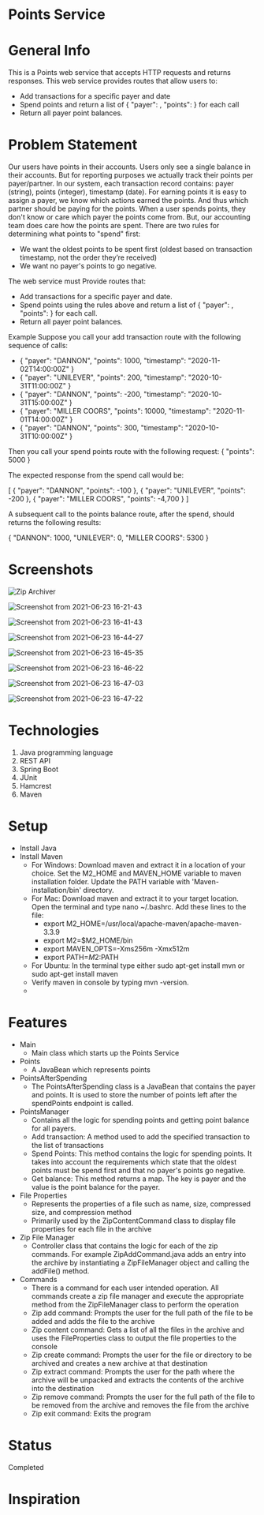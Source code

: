 # Points Service

# General Info 
This is a Points web service that accepts HTTP requests and returns responses. This web service provides routes that allow users to: 
* Add transactions for a specific payer and date
* Spend points and return a list of { "payer": <string>, "points": <integer> } for each call
* Return all payer point balances.
  
# Problem Statement
  Our users have points in their accounts. Users only see a single balance in their accounts. But for reporting purposes we actually track their
points per payer/partner. In our system, each transaction record contains: payer (string), points (integer), timestamp (date).
For earning points it is easy to assign a payer, we know which actions earned the points. And thus which partner should be paying for the points.
When a user spends points, they don't know or care which payer the points come from. But, our accounting team does care how the points are
spent. There are two rules for determining what points to "spend" first:
  
* We want the oldest points to be spent first (oldest based on transaction timestamp, not the order they’re received)
* We want no payer's points to go negative.
  
The web service must
Provide routes that:
* Add transactions for a specific payer and date.
* Spend points using the rules above and return a list of { "payer": <string>, "points": <integer> } for each call.
* Return all payer point balances.
  
Example
Suppose you call your add transaction route with the following sequence of calls:
* { "payer": "DANNON", "points": 1000, "timestamp": "2020-11-02T14:00:00Z" }
* { "payer": "UNILEVER", "points": 200, "timestamp": "2020-10-31T11:00:00Z" }
* { "payer": "DANNON", "points": -200, "timestamp": "2020-10-31T15:00:00Z" }
* { "payer": "MILLER COORS", "points": 10000, "timestamp": "2020-11-01T14:00:00Z" }
* { "payer": "DANNON", "points": 300, "timestamp": "2020-10-31T10:00:00Z" }
  
Then you call your spend points route with the following request:
{ "points": 5000 }
  
The expected response from the spend call would be:
  
[
{ "payer": "DANNON", "points": -100 },
{ "payer": "UNILEVER", "points": -200 },
{ "payer": "MILLER COORS", "points": -4,700 }
]
  
A subsequent call to the points balance route, after the spend, should returns the following results:
  
{
"DANNON": 1000,
"UNILEVER": 0,
"MILLER COORS": 5300
}
  
# Screenshots 

![Zip Archiver](https://user-images.githubusercontent.com/49923044/124396802-d08f5380-dcd9-11eb-808d-db34fbcc4023.jpg)

![Screenshot from 2021-06-23 16-21-43](https://user-images.githubusercontent.com/49923044/123165900-cc924480-d442-11eb-8767-a86a84af1140.png)

![Screenshot from 2021-06-23 16-41-43](https://user-images.githubusercontent.com/49923044/123165920-d1ef8f00-d442-11eb-8e48-71ae08c32874.png)

![Screenshot from 2021-06-23 16-44-27](https://user-images.githubusercontent.com/49923044/123165938-d6b44300-d442-11eb-9ae8-6f9e9854ba16.png)

![Screenshot from 2021-06-23 16-45-35](https://user-images.githubusercontent.com/49923044/123165949-d87e0680-d442-11eb-90e8-387b806f37d0.png)

![Screenshot from 2021-06-23 16-46-22](https://user-images.githubusercontent.com/49923044/123165956-dae06080-d442-11eb-8c84-1c4d38e1f0c7.png)

![Screenshot from 2021-06-23 16-47-03](https://user-images.githubusercontent.com/49923044/123165961-dcaa2400-d442-11eb-9e21-98a2d5d499c5.png)

![Screenshot from 2021-06-23 16-47-22](https://user-images.githubusercontent.com/49923044/123165980-dfa51480-d442-11eb-8681-b1304e7491f0.png)

# Technologies
  1) Java programming language
  2) REST API
  3) Spring Boot
  4) JUnit
  5) Hamcrest
  6) Maven

# Setup
* Install Java 
* Install Maven 
  * For Windows: Download maven and extract it in a location of your choice. Set the M2_HOME and MAVEN_HOME variable to maven installation folder. Update the PATH variable with 'Maven-installation/bin' directory. 
  * For Mac: Download maven and extract it to your target location. Open the terminal and type nano ~/.bashrc. Add these lines to the file:
    * export M2_HOME=/usr/local/apache-maven/apache-maven-3.3.9
    * export M2=$M2_HOME/bin
    * export MAVEN_OPTS=-Xms256m -Xmx512m
    * export PATH=$M2:$PATH 
  * For Ubuntu: In the terminal type either sudo apt-get install mvn or sudo apt-get install maven
  * Verify maven in console by typing mvn -version.
  *  

# Features
* Main
  * Main class which starts up the Points Service
* Points
  * A JavaBean which represents points
* PointsAfterSpending
  * The PointsAfterSpending class is a JavaBean that contains the payer and points. It is used to store the number of points left after the spendPoints endpoint is called.
* PointsManager
  * Contains all the logic for spending points and getting point balance for all payers.
  * Add transaction: A method used to add the specified transaction to the list of transactions
  * Spend Points: This method contains the logic for spending points. It takes into account the requirements which state that the oldest points must be spend first and that no payer's points go negative.
  * Get balance: This method returns a map. The key is payer and the value is the point balance for the payer.
* File Properties
  * Represents the properties of a file such as name, size, compressed size, and compression method
  * Primarily used by the ZipContentCommand class to display file properties for each file in the archive
* Zip File Manager
  * Controller class that contains the logic for each of the zip commands. For example ZipAddCommand.java adds an entry into the archive by instantiating a ZipFileManager object and calling the addFile() method. 
* Commands
  * There is a command for each user intended operation. All commands create a zip file manager and execute the appropriate method from the ZipFileManager class to perform the operation
  * Zip add command: Prompts the user for the full path of the file to be added and adds the file to the archive
  * Zip content command: Gets a list of all the files in the archive and uses the FileProperties class to output the file properties to the console
  * Zip create command: Prompts the user for the file or directory to be archived and creates a new archive at that destination
  * Zip extract command: Prompts the user for the path where the archive will be unpacked and extracts the contents of the archive into the destination
  * Zip remove command: Prompts the user for the full path of the file to be removed from the archive and removes the file from the archive
  * Zip exit command: Exits the program

# Status
Completed

# Inspiration


